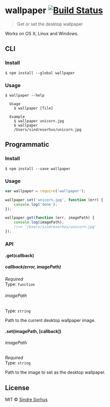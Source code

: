 # wallpaper [![Build Status](https://travis-ci.org/sindresorhus/wallpaper.svg?branch=master)](https://travis-ci.org/sindresorhus/wallpaper)

> Get or set the desktop wallpaper

Works on OS X, Linux and Windows.


## CLI

### Install

```
$ npm install --global wallpaper
```

### Usage

```
$ wallpaper --help

  Usage
    $ wallpaper [file]

  Example
    $ wallpaper unicorn.jpg
    $ wallpaper
    /Users/sindresorhus/unicorn.jpg
```


## Programmatic

### Install

```
$ npm install --save wallpaper
```

### Usage

```js
var wallpaper = require('wallpaper');

wallpaper.set('unicorn.jpg', function (err) {
	console.log('done');
});

wallpaper.get(function (err, imagePath) {
	console.log(imagePath);
	//=> '/Users/sindresorhus/unicorn.jpg'
});
```

### API

#### .get(callback)

##### callback(error, imagePath)

*Required*  
Type: `function`

###### imagePath

Type: `string`

Path to the current desktop wallpaper image.

#### .set(imagePath, [callback])

###### imagePath

*Required*  
Type: `string`

Path to the image to set as the desktop wallpaper.


## License

MIT © [Sindre Sorhus](http://sindresorhus.com)
